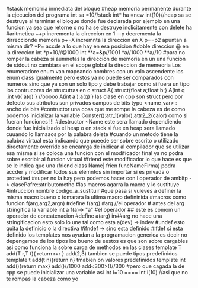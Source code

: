 #stack memorria inmediata del bloque
#heap memoria permanente durante la ejecucion del programa
int sa =10//stack
int* ha =new int(10)//heap
sa se destruye al terminar el bloque donde fue declarada 
por ejemplo en una funcion ya sea que retorne o no 
ha se destruye inclicitamente con 
delete ha
#aritmetica
++p incrementa la direccion en 1
--p decrementa la dirreccionde memoria
p+=X incremnta la direccion en X 
p==p2 apuntan a misma dir?
*P= accde a lo que hay en esa posicion
#doble direccion
@ en la direccion
int *p=10//@1000
int **a=&p//1001
*a//1000
**a//10
#para no romper la cabeza si aumnetas la direccion de memoria en un una funcion de stdout no cambiara en el scope global la direccion de memeoria
Los enumeradore enum van mapeando nombres con un valo ascendente 
los enum class igualmente pero estos ya no puede ser comparados con numeros sino que ya son un solo tipo y debe trabajar como si fuera un tipo
los contrucores de strucutras en c
struct A{
	struct{float a;float b;}
	A(int q ,int v){
		a(q)
	}
	//ooooo
	A(int a ):a(q)
}
las clase en cpp son struct pero por defecto sus atributos son privados
campos de bits 
typo <name_var> : ancho de bits
#contructor una cosa que me rompe la cabeza es de como podemos inicializar la variable
Conster():atr_1(valor),attr2_2(calor)
como si fueran funciones !!!
#destructor 
~Name 
este sera llamado dependiendo donde fue inicializado el heap o en stack si fue en heap sera llamado cuuando lo llamaaos por la palabra delete
#cuando un metodo tiene la palabra virtual esta indicando que pueede ser sobre escrito o utilizado directamente 
override se encanrga de inidicar al compilador que se utilizar esa misma
si se coloca una funcion con el modificador final ya no podra sobre escribir al funcion virtual
#friend este modificador lo que hace es que se le indica que una (friend class Name| frien funcNameFirma) podra accder y modificar todos sus elemntos sin importar si es privada o protedted
#super no la hay pero podemos hacer con l operador de ambitp -> clasePafre::atributometho
#las macros agarra la macro y lo sustituye
#intruccion nombre codigo_a_sustituir
#que pasa si vuleves a definer la misma macro bueno c tomarara la ultima macro defininida
#macros como funcion
	f(arg,arg2,argn)
	#define f(arg) #arg //el operador # antes del arg stringifica la variable
	int a
	f(a)-> "a"
#el operador ## este es comom un operador de concatenacion
	#define a(arg) in##arg  no hace una stringificacion esto solo lo une tal como esta
		a(dev) -> indev
#undef esto quita la definicio o la directiva
#ifndef -> sino esta definido
#ifdef si esta definido
los templates nos ayudan a la programacion generica es decir no depengamos de los tipos los bueno de eestos es que son sobre cargables asi como funciona la sobre carga de methodos en las clases
 template<class T>
 T add(T r,T t){
	 return r+r
 }
 add<int>(2,3)
 tambien se puede tipos predefinidos
 template<class t=int>
 t add(t n){return n}
 tmabien on valores predefinidos
 template<int max=1000>
 int add(){return max}
 add()//1000
 add<300>()//300
#pero que cagada la de cpp se puede inicializar una variable asi
int i=10 ==== int i(10)
//asi que no te rompas la cabeza como yo